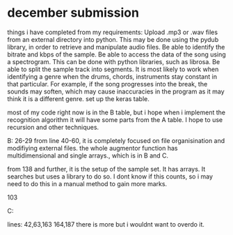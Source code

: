 # december submission

things i have completed from my requirements:
Upload .mp3 or .wav files from an external directory into python. This may be done using the pydub library, in order to retrieve and manipulate audio files.
Be able to identify the bitrate and kbps of the sample.
Be able to access the data of the song using a spectrogram. This can be done with python libraries, such as librosa.
Be able to split the sample track into segments. It is most likely to work when identifying a genre when the drums, chords, instruments stay constant in that particular. For example, if the song progresses into the break, the sounds may soften, which may cause inaccuracies in the program as it may think it is a different genre.
set up the keras table.


most of my code right now is in the B table, but i hope when i implement the recognition algorithm it will have some parts from the A table. I hope to use recursion and other techniques.

B:
26-29
from line 40-60, it is completely focused on file organisination and modifiying external files.
the whole augmentor function has multidimensional and single arrays., which is in B and C.

from 138 and further, it is the setup of the sample set. It has arrays. It searches but uses a library to do so. I dont know if this counts, so i may need to do this in a manual method to gain more marks.

103

C:

lines: 42,63,163 164,187
there is more but i wouldnt want to overdo it.

